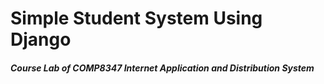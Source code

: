 # Simple Student System Using Django
##### Course Lab of *COMP8347 Internet Application and Distribution System*
